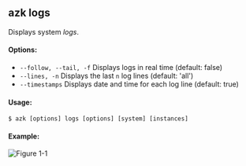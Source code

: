 ## azk logs

Displays system _logs_.

#### Options:

- `--follow, --tail, -f`  Displays logs in real time (default: false)
- `--lines, -n`           Displays the last `n` log lines (default: 'all')
- `--timestamps`          Displays date and time for each log line (default: true)

#### Usage:

    $ azk [options] logs [options] [system] [instances]

#### Example:

![Figure 1-1](../resources/images/logs.png)
